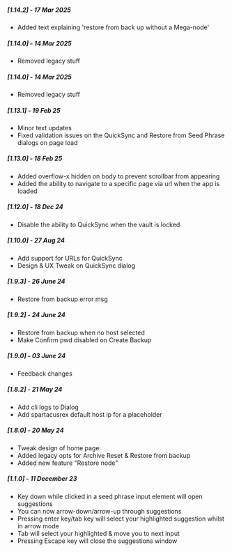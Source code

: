 
##### [1.14.2] - 17 Mar 2025

- Added text explaining 'restore from back up without a Mega-node'

##### [1.14.0] - 14 Mar 2025

- Removed legacy stuff
##### [1.14.0] - 14 Mar 2025

- Removed legacy stuff


##### [1.13.1] - 19 Feb 25

- Minor text updates
- Fixed validation issues on the QuickSync and Restore from Seed Phrase dialogs on page load

##### [1.13.0] - 18 Feb 25

- Added overflow-x hidden on body to prevent scrollbar from appearing
- Added the ability to navigate to a specific page via url when the app is loaded

##### [1.12.0] - 18 Dec 24

- Disable the ability to QuickSync when the vault is locked

##### [1.10.0] - 27 Aug 24

- Add support for URLs for QuickSync
- Design & UX Tweak on QuickSync dialog

##### [1.9.3] - 26 June 24

- Restore from backup error msg

##### [1.9.2] - 24 June 24

- Restore from backup when no host selected
- Make Confirm pwd disabled on Create Backup

##### [1.9.0] - 03 June 24

- Feedback changes

##### [1.8.2] - 21 May 24

- Add cli logs to Dialog
- Add spartacusrex default host ip for a placeholder

##### [1.8.0] - 20 May 24

- Tweak design of home page
- Added legacy opts for Archive Reset & Restore from backup
- Added new feature "Restore node"

##### [1.1.0] - 11 December 23

- Key down while clicked in a seed phrase input element will open suggestions
- You can now arrow-down/arrow-up through suggestions
- Pressing enter key/tab key will select your highlighted suggestion whilst in arrow mode
- Tab will select your highlighted & move you to next input
- Pressing Escape key will close the suggestions window

